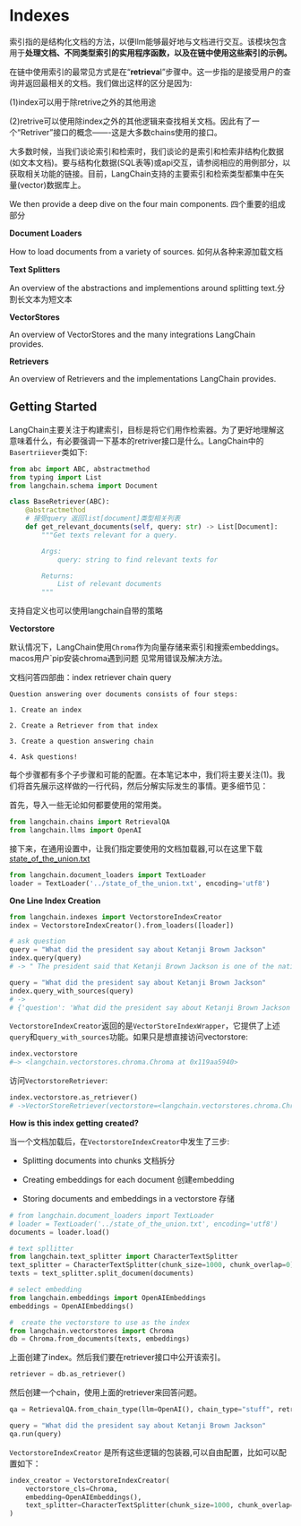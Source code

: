 # Indexes

索引指的是结构化文档的方法，以便llm能够最好地与文档进行交互。该模块包含用于**处理文档、不同类型索引的实用程序函数，以及在链中使用这些索引的示例。**

在链中使用索引的最常见方式是在“**retrieva**l”步骤中。这一步指的是接受用户的查询并返回最相关的文档。我们做出这样的区分是因为:

(1)index可以用于除retrive之外的其他用途

(2)retrive可以使用除index之外的其他逻辑来查找相关文档。因此有了一个“Retriver”接口的概念——-这是大多数chains使用的接口。

大多数时候，当我们谈论索引和检索时，我们谈论的是索引和检索非结构化数据(如文本文档)。要与结构化数据(SQL表等)或api交互，请参阅相应的用例部分，以获取相关功能的链接。目前，LangChain支持的主要索引和检索类型都集中在矢量(vector)数据库上。

We then provide a deep dive on the four main components. 四个重要的组成部分

**Document Loaders**

How to load documents from a variety of sources. 如何从各种来源加载文档

**Text Splitters**

An overview of the abstractions and implementions around splitting text.分割长文本为短文本

**VectorStores**

An overview of VectorStores and the many integrations LangChain provides.


**Retrievers**

An overview of Retrievers and the implementations LangChain provides.

## Getting Started

LangChain主要关注于构建索引，目标是将它们用作检索器。为了更好地理解这意味着什么，有必要强调一下基本的retriver接口是什么。LangChain中的`Basertriiever`类如下:

```python
from abc import ABC, abstractmethod
from typing import List
from langchain.schema import Document

class BaseRetriever(ABC):
    @abstractmethod
	# 接受query 返回list[document]类型相关列表
    def get_relevant_documents(self, query: str) -> List[Document]:
        """Get texts relevant for a query.

        Args:
            query: string to find relevant texts for

        Returns:
            List of relevant documents
        """
```
支持自定义也可以使用langchain自带的策略

**Vectorstore**

默认情况下，LangChain使用`Chroma`作为向量存储来索引和搜索embeddings。macos用户`pip安装chroma遇到问题 见常用错误及解决方法。

文档问答四部曲：index retriever chain query

	Question answering over documents consists of four steps:

	1. Create an index

	2. Create a Retriever from that index

	3. Create a question answering chain

	4. Ask questions!

每个步骤都有多个子步骤和可能的配置。在本笔记本中，我们将主要关注(1)。我们将首先展示这样做的一行代码，然后分解实际发生的事情。更多细节见：

首先，导入一些无论如何都要使用的常用类。
```python 
from langchain.chains import RetrievalQA
from langchain.llms import OpenAI
```
接下来，在通用设置中，让我们指定要使用的文档加载器,可以在这里下载[state_of_the_union.txt](https://github.com/hwchase17/langchain/blob/master/docs/modules/state_of_the_union.txt)

```PYTHON
from langchain.document_loaders import TextLoader
loader = TextLoader('../state_of_the_union.txt', encoding='utf8')
```
**One Line Index Creation**
```python
from langchain.indexes import VectorstoreIndexCreator
index = VectorstoreIndexCreator().from_loaders([loader])

# ask question
query = "What did the president say about Ketanji Brown Jackson"
index.query(query)
# -> " The president said that Ketanji Brown Jackson is one of the nation's top legal minds, a former top litigator in private practice, a former federal public defender, and from a family of public school educators and police officers. He also said that she is a consensus builder and has received a broad range of support from the Fraternal Order of Police to former judges appointed by Democrats and Republicans."

query = "What did the president say about Ketanji Brown Jackson"
index.query_with_sources(query)
# ->
# {'question': 'What did the president say about Ketanji Brown Jackson','answer': " The president said that he nominated Circuit Court of Appeals Judge Ketanji Brown Jackson, one of the nation's top legal minds, to continue Justice Breyer's legacy of excellence, and that she has received a broad range of support from the Fraternal Order of Police to former judges appointed by Democrats and Republicans.\n",'sources': '../state_of_the_union.txt'}
```
`VectorstoreIndexCreator`返回的是`VectorStoreIndexWrapper`，它提供了上述`query`和`query_with_sources`功能。如果只是想直接访问vectorstore:

```python
index.vectorstore
#—> <langchain.vectorstores.chroma.Chroma at 0x119aa5940>
```
访问`VectorstoreRetriever`:
```python
index.vectorstore.as_retriever()
# ->VectorStoreRetriever(vectorstore=<langchain.vectorstores.chroma.Chroma object at 0x119aa5940>, search_kwargs={}) 
```

**How is this index getting created?**

当一个文档加载后，在`VectorstoreIndexCreator`中发生了三步: 

* Splitting documents into chunks 文档拆分

* Creating embeddings for each document 创建embedding

* Storing documents and embeddings in a vectorstore 存储

```python
# from langchain.document_loaders import TextLoader
# loader = TextLoader('../state_of_the_union.txt', encoding='utf8')
documents = loader.load()
```
```python
# text spllitter
from langchain.text_splitter import CharacterTextSplitter
text_splitter = CharacterTextSplitter(chunk_size=1000, chunk_overlap=0)
texts = text_splitter.split_documen(documents)                            
```

```python 
# select embedding
from langchain.embeddings import OpenAIEmbeddings
embeddings = OpenAIEmbeddings()
```
```python
#  create the vectorstore to use as the index
from langchain.vectorstores import Chroma
db = Chroma.from_documents(texts, embeddings)
```

上面创建了index。然后我们要在retriever接口中公开该索引。

```python
retriever = db.as_retriever()
```

然后创建一个chain，使用上面的retriever来回答问题。

```python
qa = RetrievalQA.from_chain_type(llm=OpenAI(), chain_type="stuff", retriever=retriever)

query = "What did the president say about Ketanji Brown Jackson"
qa.run(query)
```

`VectorstoreIndexCreator` 是所有这些逻辑的包装器,可以自由配置，比如可以配置如下：

```python
index_creator = VectorstoreIndexCreator(
    vectorstore_cls=Chroma, 
    embedding=OpenAIEmbeddings(),
    text_splitter=CharacterTextSplitter(chunk_size=1000, chunk_overlap=0)
)
```

